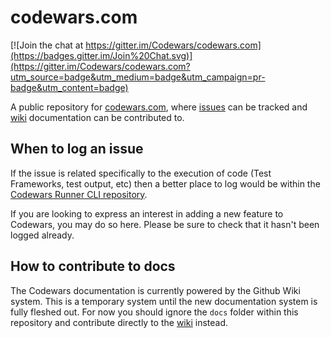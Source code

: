 # codewars.com

[![Join the chat at https://gitter.im/Codewars/codewars.com](https://badges.gitter.im/Join%20Chat.svg)](https://gitter.im/Codewars/codewars.com?utm_source=badge&utm_medium=badge&utm_campaign=pr-badge&utm_content=badge)

A public repository for [codewars.com](https://www.codewars.com/), where [issues](https://github.com/Codewars/codewars.com/issues) can be tracked and [wiki](https://github.com/Codewars/codewars.com/wiki ) documentation can be contributed to.

## When to log an issue

If the issue is related specifically to the execution of code (Test Frameworks, test output, etc) then a better place to log would be within the [Codewars Runner CLI repository](https://github.com/Codewars/codewars-runner-cli/issues).

If you are looking to express an interest in adding a new feature to Codewars, you may do so here. Please be sure to check that it hasn't been logged already.

## How to contribute to docs

The Codewars documentation is currently powered by the Github Wiki system. This is a temporary system until the new documentation system is fully fleshed out. For now you should ignore the `docs` folder within this repository and contribute directly to the [wiki](https://github.com/Codewars/codewars.com/wiki ) instead.
